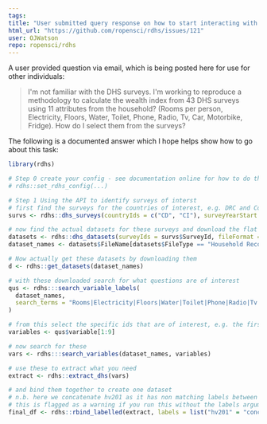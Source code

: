 ```yaml
---
tags: 
title: "User submitted query response on how to start interacting with DHS surveys - A demo"
html_url: "https://github.com/ropensci/rdhs/issues/121"
user: OJWatson
repo: ropensci/rdhs
---
```


<!-- IF THIS INVOLVES AUTHENTICATION: DO NOT SHARE YOUR USERNAME/PASSWORD, OR API KEYS/TOKENS IN THIS ISSUE - MOST LIKELY THE MAINTAINER WILL HAVE THEIR OWN EQUIVALENT KEY -->

<!-- If this issue relates to usage of the package, whether a question, bug or similar, along with your query, please paste your devtools::session_info() or sessionInfo() into the code block below, AND include a reproducible example (consider using a "reprex" https://cran.rstudio.com/web/packages/reprex/) If not, delete all this and proceed :) -->

A user provided question via email, which is being posted here for use for other individuals:

> I'm not familiar with the DHS surveys. I'm working to reproduce a methodology to calculate the wealth index from 43 DHS
surveys using 11 attributes from the household? (Rooms per person, Electricity, Floors, Water, Toilet, Phone, Radio, Tv, Car, Motorbike, Fridge). How do I select them from the surveys? 

The following is a documented answer which I hope helps show how to go about this task:

```r
library(rdhs)

# Step 0 create your config - see documentation online for how to do this correctly 
# rdhs::set_rdhs_config(...)

# Step 1 Using the API to identify surveys of interst
# first find the surveys for the countries of interest, e.g. DRC and Cote d'Ivoire  since 2010 
survs <- rdhs::dhs_surveys(countryIds = c("CD", "CI"), surveyYearStart = 2010)

# now find the actual datasets for these surveys and download the flat file format
datasets <- rdhs::dhs_datasets(surveyIds = survs$SurveyId, fileFormat = "FL")
dataset_names <- datasets$FileName[datasets$FileType == "Household Recode"]

# Now actually get these datasets by downloading them  
d <- rdhs::get_datasets(dataset_names)

# with these downloaded search for what questions are of interest
qus <- rdhs:::search_variable_labels(
  dataset_names, 
  search_terms = "Rooms|Electricity|Floors|Water|Toilet|Phone|Radio|Tv|Car|Motorbike|Fridge"
)

# from this select the specific ids that are of interest, e.g. the first 9
variables <- qus$variable[1:9]

# now search for these
vars <- rdhs:::search_variables(dataset_names, variables)

# use these to extract what you need
extract <- rdhs::extract_dhs(vars)

# and bind them together to create one dataset
# n.b. here we concatenate hv201 as it has non matching labels between the surveys
# this is flagged as a warning if you run this without the labels argument
final_df <- rdhs::rbind_labelled(extract, labels = list("hv201" = "concatenate"))
```
